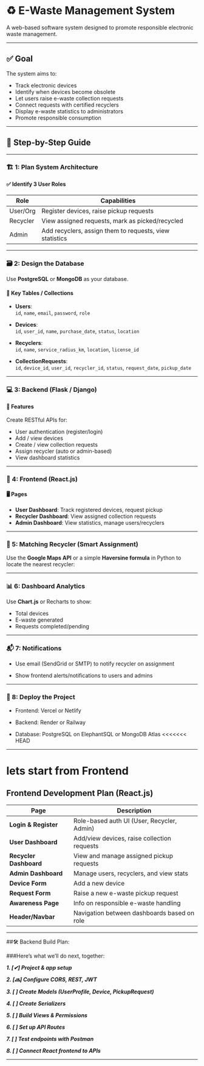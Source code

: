 # ♻️ E-Waste Management System

A web-based software system designed to promote responsible electronic waste management.

---

## ✅ Goal

The system aims to:

- Track electronic devices
- Identify when devices become obsolete
- Let users raise e-waste collection requests
- Connect requests with certified recyclers
- Display e-waste statistics to administrators
- Promote responsible consumption

---

## 🧩 Step-by-Step Guide

---

### 🏗️ 1: Plan System Architecture

#### ✅ Identify 3 User Roles

| Role       | Capabilities                                                   |
|------------|----------------------------------------------------------------|
| User/Org   | Register devices, raise pickup requests                        |
| Recycler   | View assigned requests, mark as picked/recycled               |
| Admin      | Add recyclers, assign them to requests, view statistics       |

---

### 🗃️ 2: Design the Database

Use **PostgreSQL** or **MongoDB** as your database.

#### 🧾 Key Tables / Collections

- **Users**:  
  `id`, `name`, `email`, `password`, `role`

- **Devices**:  
  `id`, `user_id`, `name`, `purchase_date`, `status`, `location`

- **Recyclers**:  
  `id`, `name`, `service_radius_km`, `location`, `license_id`

- **CollectionRequests**:  
  `id`, `device_id`, `user_id`, `recycler_id`, `status`, `request_date`, `pickup_date`

---

### 💻 3: Backend (Flask / Django)

#### 🔧 Features

Create RESTful APIs for:

- User authentication (register/login)
- Add / view devices
- Create / view collection requests
- Assign recycler (auto or admin-based)
- View dashboard statistics

---

### 🎨 4: Frontend (React.js)

#### 🖥️ Pages

- **User Dashboard**: Track registered devices, request pickup
- **Recycler Dashboard**: View assigned collection requests
- **Admin Dashboard**: View statistics, manage users/recyclers

---

### 📍 5: Matching Recycler (Smart Assignment)

Use the **Google Maps API** or a simple **Haversine formula** in Python to locate the nearest recycler:

---

### 📊 6: Dashboard Analytics

Use **Chart.js** or Recharts to show:

- Total devices
- E-waste generated
- Requests completed/pending

---

### 📬 7: Notifications
- Use email (SendGrid or SMTP) to notify recycler on assignment

- Show frontend alerts/notifications to users and admins

---
### 🚀 8: Deploy the Project
- Frontend: Vercel or Netlify

- Backend: Render or Railway

- Database: PostgreSQL on ElephantSQL or MongoDB Atlas
<<<<<<< HEAD
----

# lets start from Frontend
## Frontend Development Plan (React.js)

| Page                   | Description                                 |
| ---------------------- | ------------------------------------------- |
| **Login & Register**   | Role-based auth UI (User, Recycler, Admin)  |
| **User Dashboard**     | Add/view devices, raise collection requests |
| **Recycler Dashboard** | View and manage assigned pickup requests    |
| **Admin Dashboard**    | Manage users, recyclers, and view stats     |
| **Device Form**        | Add a new device                            |
| **Request Form**       | Raise a new e-waste pickup request          |
| **Awareness Page**     | Info on responsible e-waste handling        |
| **Header/Navbar**      | Navigation between dashboards based on role |


---

##🛠️ Backend Build Plan:

###Here’s what we’ll do next, together:

***1. [✔] Project & app setup***

***2. [🔜] Configure CORS, REST, JWT***

***3. [ ] Create Models (UserProfile, Device, PickupRequest)***

***4. [ ] Create Serializers***

***5. [ ] Build Views & Permissions***

***6. [ ] Set up API Routes***

***7. [ ] Test endpoints with Postman***

***8. [ ] Connect React frontend to APIs***

---
